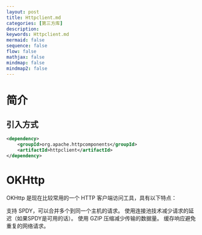```yaml
---
layout: post
title: Httpclient.md
categories: [第三方库]
description: 
keywords: Httpclient.md
mermaid: false
sequence: false
flow: false
mathjax: false
mindmap: false
mindmap2: false
---
```

# 简介

## 引入方式

```xml
<dependency>
    <groupId>org.apache.httpcomponents</groupId>
    <artifactId>httpclient</artifactId>
</dependency>
```



# OKHttp
OKHttp 是现在比较常用的一个 HTTP 客户端访问工具，具有以下特点：

支持 SPDY，可以合并多个到同一个主机的请求。
使用连接池技术减少请求的延迟（如果SPDY是可用的话）。
使用 GZIP 压缩减少传输的数据量。
缓存响应避免重复的网络请求。